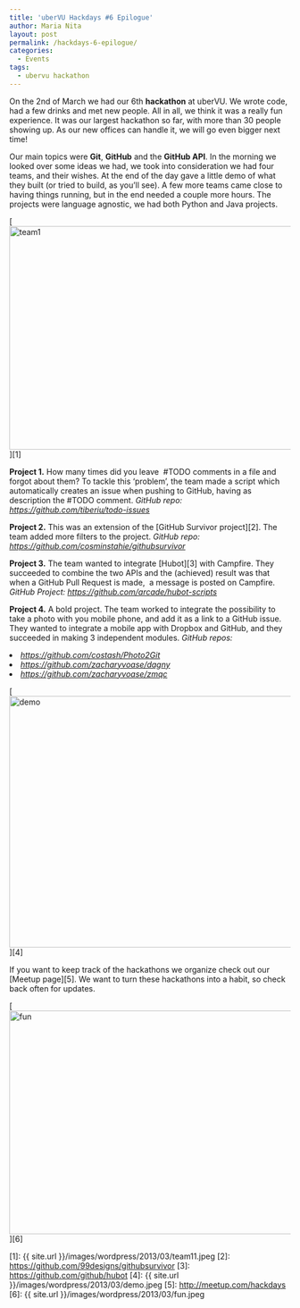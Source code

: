 ```yaml
---
title: 'uberVU Hackdays #6 Epilogue'
author: Maria Nita
layout: post
permalink: /hackdays-6-epilogue/
categories:
  - Events
tags:
  - ubervu hackathon
---
```

On the 2nd of March we had our 6th **hackathon** at uberVU. We wrote code, had a few drinks and met new people. All in all, we think it was a really fun experience. It was our largest hackathon so far, with more than 30 people showing up. As our new offices can handle it, we will go even bigger next time!

Our main topics were **Git**, **GitHub** and the **GitHub API**. In the morning we looked over some ideas we had, we took into consideration we had four teams, and their wishes. At the end of the day gave a little demo of what they built (or tried to build, as you&#8217;ll see). A few more teams came close to having things running, but in the end needed a couple more hours. The projects were language agnostic, we had both Python and Java projects.

[<img class="size-full wp-image-28 aligncenter" alt="team1" src="{{ site.url }}/images/wordpress/2013/03/team11.jpeg" width="600" height="400" />][1]

**Project 1.** How many times did you leave  #TODO comments in a file and forgot about them? To tackle this ‘problem’, the team made a script which automatically creates an issue when pushing to GitHub, having as description the #TODO comment.
*GitHub repo: <https://github.com/tiberiu/todo-issues>*

**Project 2.** This was an extension of the [GitHub Survivor project][2]. The team added more filters to the project.
*GitHub repo: <https://github.com/cosminstahie/githubsurvivor>*

**Project 3.** The team wanted to integrate [Hubot][3] with Campfire. They succeeded to combine the two APIs and the (achieved) result was that when a GitHub Pull Request is made,  a message is posted on Campfire.
*GitHub Project: <https://github.com/arcade/hubot-scripts>*

**Project 4.** A bold project. The team worked to integrate the possibility to take a photo with you mobile phone, and add it as a link to a GitHub issue. They wanted to integrate a mobile app with Dropbox and GitHub, and they succeeded in making 3 independent modules.
*GitHub repos:*

<li dir="ltr">
  <em><a href="https://github.com/costash/Photo2Git">https://github.com/costash/Photo2Git</a></em>
</li>
<li dir="ltr">
  <em><a href="https://github.com/zacharyvoase/dagny">https://github.com/zacharyvoase/dagny</a></em>
</li>
<li dir="ltr">
  <em><a href="https://github.com/zacharyvoase/zmqc">https://github.com/zacharyvoase/zmqc</a></em>
</li>

[<img class="size-full wp-image-29 aligncenter" alt="demo" src="{{ site.url }}/images/wordpress/2013/03/demo.jpeg" width="600" height="450" />][4]

If you want to keep track of the hackathons we organize check out our [Meetup page][5]. We want to turn these hackathons into a habit, so check back often for updates.

[<img class="size-full wp-image-30 aligncenter" alt="fun" src="{{ site.url }}/images/wordpress/2013/03/fun.jpeg" width="600" height="400" />][6]

<div class="addtoany_share_save_container addtoany_content_bottom">
  <div class="a2a_kit a2a_kit_size_32 addtoany_list a2a_target" id="wpa2a_3">
    <a class="a2a_button_facebook" href="http://www.addtoany.com/add_to/facebook?linkurl=http%3A%2F%2Fdev.ubervu.com%2Fhackdays-6-epilogue%2F&linkname=uberVU%20Hackdays%20%236%20Epilogue" title="Facebook" rel="nofollow" target="_blank"></a><a class="a2a_button_twitter" href="http://www.addtoany.com/add_to/twitter?linkurl=http%3A%2F%2Fdev.ubervu.com%2Fhackdays-6-epilogue%2F&linkname=uberVU%20Hackdays%20%236%20Epilogue" title="Twitter" rel="nofollow" target="_blank"></a><a class="a2a_button_google_plus" href="http://www.addtoany.com/add_to/google_plus?linkurl=http%3A%2F%2Fdev.ubervu.com%2Fhackdays-6-epilogue%2F&linkname=uberVU%20Hackdays%20%236%20Epilogue" title="Google+" rel="nofollow" target="_blank"></a><a class="a2a_dd addtoany_share_save" href="http://www.addtoany.com/share_save"></a>
  </div>
</div>

 [1]: {{ site.url }}/images/wordpress/2013/03/team11.jpeg
 [2]: https://github.com/99designs/githubsurvivor
 [3]: https://github.com/github/hubot
 [4]: {{ site.url }}/images/wordpress/2013/03/demo.jpeg
 [5]: http://meetup.com/hackdays
 [6]: {{ site.url }}/images/wordpress/2013/03/fun.jpeg
